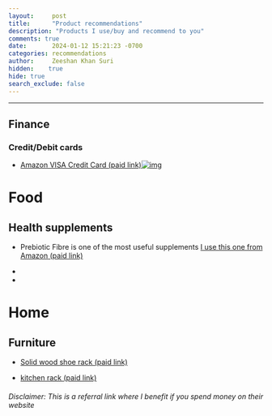 ```yaml
---
layout:     post
title:      "Product recommendations"
description: "Products I use/buy and recommend to you"
comments: true
date:       2024-01-12 15:21:23 -0700
categories: recommendations 
author:     Zeeshan Khan Suri
hidden:    true
hide: true
search_exclude: false
---
```



___

## Finance

### Credit/Debit cards


- [Amazon VISA Credit Card (paid link)![img](https://m.media-amazon.com/images/G/03/credit/CBCC/Associates/Associate-LP-Hero-2148x588-Eng.jpg)](https://www.amazon.de/dp/B0CN8XJB15?plattr=AVAFFVB1&linkCode=ll2&tag=hivgbil08h-21&linkId=65825f5790f6476ef10710ea898c1b95&language=de_DE&ref_=as_li_ss_tl)

# Food

## Health supplements

- Prebiotic Fibre is one of the most useful supplements
  [I use this one from Amazon (paid link)](https://amzn.to/3ZeAQ4k)
- 

- 

# Home

## Furniture

- [Solid wood shoe rack (paid link)](https://amzn.to/3ZzZvBX)

- [kitchen rack (paid link)](https://amzn.to/40k9ITd)



###### *Disclaimer: This is a referral link where I benefit if you spend money on their website*
